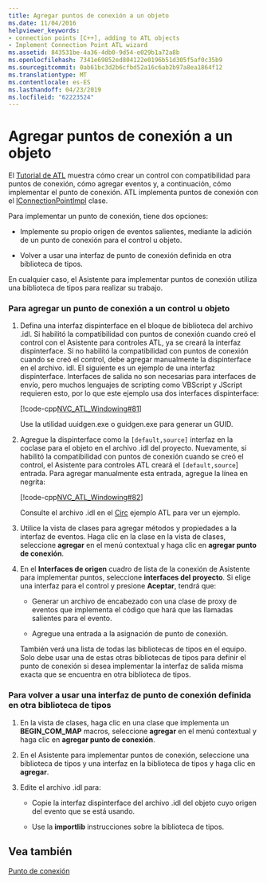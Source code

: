 ```yaml
---
title: Agregar puntos de conexión a un objeto
ms.date: 11/04/2016
helpviewer_keywords:
- connection points [C++], adding to ATL objects
- Implement Connection Point ATL wizard
ms.assetid: 843531be-4a36-4db0-9d54-e029b1a72a8b
ms.openlocfilehash: 7341e69852ed804122e0196b51d305f5af0c35b9
ms.sourcegitcommit: 0ab61bc3d2b6cfbd52a16c6ab2b97a8ea1864f12
ms.translationtype: MT
ms.contentlocale: es-ES
ms.lasthandoff: 04/23/2019
ms.locfileid: "62223524"
---
```

# <a name="adding-connection-points-to-an-object"></a>Agregar puntos de conexión a un objeto

El [Tutorial de ATL](../atl/active-template-library-atl-tutorial.md) muestra cómo crear un control con compatibilidad para puntos de conexión, cómo agregar eventos y, a continuación, cómo implementar el punto de conexión. ATL implementa puntos de conexión con el [IConnectionPointImpl](../atl/reference/iconnectionpointimpl-class.md) clase.

Para implementar un punto de conexión, tiene dos opciones:

- Implemente su propio origen de eventos salientes, mediante la adición de un punto de conexión para el control u objeto.

- Volver a usar una interfaz de punto de conexión definida en otra biblioteca de tipos.

En cualquier caso, el Asistente para implementar puntos de conexión utiliza una biblioteca de tipos para realizar su trabajo.

### <a name="to-add-a-connection-point-to-a-control-or-object"></a>Para agregar un punto de conexión a un control u objeto

1. Defina una interfaz dispinterface en el bloque de biblioteca del archivo .idl. Si habilitó la compatibilidad con puntos de conexión cuando creó el control con el Asistente para controles ATL, ya se creará la interfaz dispinterface. Si no habilitó la compatibilidad con puntos de conexión cuando se creó el control, debe agregar manualmente la dispinterface en el archivo. idl. El siguiente es un ejemplo de una interfaz dispinterface. Interfaces de salida no son necesarias para interfaces de envío, pero muchos lenguajes de scripting como VBScript y JScript requieren esto, por lo que este ejemplo usa dos interfaces dispinterface:

   [!code-cpp[NVC_ATL_Windowing#81](../atl/codesnippet/cpp/adding-connection-points-to-an-object_1.idl)]

   Use la utilidad uuidgen.exe o guidgen.exe para generar un GUID.

2. Agregue la dispinterface como la `[default,source]` interfaz en la coclase para el objeto en el archivo .idl del proyecto. Nuevamente, si habilitó la compatibilidad con puntos de conexión cuando se creó el control, el Asistente para controles ATL creará el `[default,source`] entrada. Para agregar manualmente esta entrada, agregue la línea en negrita:

   [!code-cpp[NVC_ATL_Windowing#82](../atl/codesnippet/cpp/adding-connection-points-to-an-object_2.idl)]

   Consulte el archivo .idl en el [Circ](../overview/visual-cpp-samples.md) ejemplo ATL para ver un ejemplo.

3. Utilice la vista de clases para agregar métodos y propiedades a la interfaz de eventos. Haga clic en la clase en la vista de clases, seleccione **agregar** en el menú contextual y haga clic en **agregar punto de conexión**.

4. En el **Interfaces de origen** cuadro de lista de la conexión de Asistente para implementar puntos, seleccione **interfaces del proyecto**. Si elige una interfaz para el control y presione **Aceptar**, tendrá que:

   - Generar un archivo de encabezado con una clase de proxy de eventos que implementa el código que hará que las llamadas salientes para el evento.

   - Agregue una entrada a la asignación de punto de conexión.

   También verá una lista de todas las bibliotecas de tipos en el equipo. Solo debe usar una de estas otras bibliotecas de tipos para definir el punto de conexión si desea implementar la interfaz de salida misma exacta que se encuentra en otra biblioteca de tipos.

### <a name="to-reuse-a-connection-point-interface-defined-in-another-type-library"></a>Para volver a usar una interfaz de punto de conexión definida en otra biblioteca de tipos

1. En la vista de clases, haga clic en una clase que implementa un **BEGIN_COM_MAP** macros, seleccione **agregar** en el menú contextual y haga clic en **agregar punto de conexión**.

2. En el Asistente para implementar puntos de conexión, seleccione una biblioteca de tipos y una interfaz en la biblioteca de tipos y haga clic en **agregar**.

3. Edite el archivo .idl para:

   - Copie la interfaz dispinterface del archivo .idl del objeto cuyo origen del evento que se está usando.

   - Use la **importlib** instrucciones sobre la biblioteca de tipos.

## <a name="see-also"></a>Vea también

[Punto de conexión](../atl/atl-connection-points.md)
